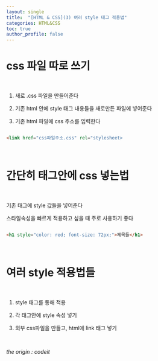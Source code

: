 ```yaml
---
layout: single
title:  "[HTML & CSS](3) 여러 style 태그 적용법"
categories: HTML&CSS
toc: true
author_profile: false
---
```


<head>
  <style>
    table.dataframe {
      white-space: normal;
      width: 100%;
      height: 240px;
      display: block;
      overflow: auto;
      font-family: Arial, sans-serif;
      font-size: 0.9rem;
      line-height: 20px;
      text-align: center;
      border: 0px !important;
    }

    table.dataframe th {
      text-align: center;
      font-weight: bold;
      padding: 8px;
    }

    table.dataframe td {
      text-align: center;
      padding: 8px;
    }

    table.dataframe tr:hover {
      background: #b8d1f3; 
    }

    .output_prompt {
      overflow: auto;
      font-size: 0.9rem;
      line-height: 1.45;
      border-radius: 0.3rem;
      -webkit-overflow-scrolling: touch;
      padding: 0.8rem;
      margin-top: 0;
      margin-bottom: 15px;
      font: 1rem Consolas, "Liberation Mono", Menlo, Courier, monospace;
      color: $code-text-color;
      border: solid 1px $border-color;
      border-radius: 0.3rem;
      word-break: normal;
      white-space: pre;
    }

  .dataframe tbody tr th:only-of-type {
      vertical-align: middle;
  }

  .dataframe tbody tr th {
      vertical-align: top;
  }

  .dataframe thead th {
      text-align: center !important;
      padding: 8px;
  }

  .page__content p {
      margin: 0 0 0px !important;
  }

  .page__content p > strong {
    font-size: 0.8rem !important;
  }

  </style>
</head>


# css 파일 따로 쓰기



<br/>


1. 새로 .css 파일을 만들어준다



2. 기존 html 안에 style 태그 내용들을 새로만든 파일에 넣어준다



3. 기존 html 파일에 css 주소를 입력한다



```html

<link href="css파일주소.css" rel="stylesheet>

```



<br/>


# 간단히 태그안에 css 넣는법



<br/>


기존 태그에 style 값들을 넣어준다



스타일속성을 빠르게 적용하고 싶을 때 주로 사용하기 좋다



```html

<h1 style="color: red; font-size: 72px;">제목들</h1>

```



<br/>


# 여러 style 적용법들



<br/>


1. style 태그를 통해 적용



2. 각 태그안에 style 속성 넣기



3. 외부 css파일을 만들고, html에 link 태그 넣기


<br/>

*the origin : codeit*